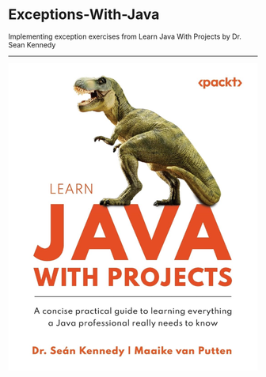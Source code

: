 # Exceptions-With-Java
Implementing exception exercises from Learn Java With Projects by Dr. Sean Kennedy
___
![LearningWithProjects.jpg](LearningWithProjects.jpg)